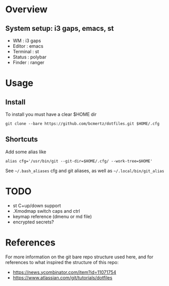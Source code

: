 # Overview

## System setup: i3 gaps, emacs, st

- WM : i3 gaps
- Editor : emacs
- Terminal : st
- Status : polybar
- Finder : ranger

# Usage

## Install

To install you must have a clear $HOME dir
```
git clone --bare https://github.com/bcmertz/dotfiles.git $HOME/.cfg
```

## Shortcuts

Add some alias like

```
alias cfg='/usr/bin/git --git-dir=$HOME/.cfg/ --work-tree=$HOME'
```

See `~/.bash_aliases` cfg and git aliases, as well as `~/.local/bin/git_alias`

# TODO
- st C+up/down support
- .Xmodmap switch caps and ctrl
- keymap reference (dmenu or md file)
- encrypted secrets?

# References

For more information on the git bare repo structure used here, and for references to what inspired the structure of this repo:

- https://news.ycombinator.com/item?id=11071754
- https://www.atlassian.com/git/tutorials/dotfiles

